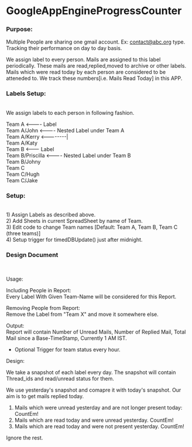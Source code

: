 GoogleAppEngineProgressCounter
==============================

<h3>Purpose: </h3>

Multiple People are sharing one gmail account. Ex: contact@abc.org type. Tracking their performance on day to day basis.<br>

We assign label to every person. Mails are assigned to this label periodically. These mails are read,replied,moved to archive or other labels. Mails which were read today by each person are considered to be atteneded to. We track these numbers[i.e. Mails Read Today] in this APP.<br>

<h3>Labels Setup:</h3><br> We assign labels to each person in following fashion.<br>

Team A                  <---- Label<br>
Team A/John             <---- Nested Label under Team A<br>
Team A/Kerry            <--------|<br>
Team A/Katy<br>
Team B                  <--- Label<br>
Team B/Priscilla        <---- Nested Label under Team B<br>
Team B/Johny<br>
Team C<br>
Team C/Hugh<br>
Team C/Jake<br>
    

<h3>Setup:</h3><br>
1) Assign Labels as described above.<br>
2) Add Sheets in current SpreadSheet by name of Team.<br>
3) Edit code to change Team names [Default: Team A, Team B, Team C (three teams)]<br>
4) Setup trigger for timedDBUpdate() just after midnight.<br>

<h3>Design Document</h3> <br>

Usage:<br>

Including People in Report:<br>
Every Label With Given Team-Name will be considered for this Report. 

Removing People from Report:<br>
Remove the Label from "Team X" and move it somewhere else.

Output:<br>
Report will contain Number of Unread Mails, Number of Replied Mail, Total Mail since a Base-TimeStamp, Currently 1 AM IST.

+ Optional Trigger for team status every hour.


Design:<br>

We take a snapshot of each label every day. The snapshot will contain Thread_ids and read/unread status for them.

We use yesterday's snapshot and comapre it with today's snapshot. Our aim is to get mails replied today.

1) Mails which were unread yesterday and are not longer present today: CountEm!<br>
2) Mails which are read today and were unread yesterday. CountEm!<br>
3) Mails which are read today and were not present yesterday. CountEm!<br>

Ignore the rest.





